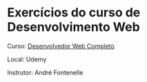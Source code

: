 # Exercícios do curso de Desenvolvimento Web

Curso: [Desenvolvedor Web Completo](https://www.udemy.com/share/101Wu8BkIcdFtTQXQ=/) 

Local: Udemy

Instrutor: André Fontenelle
 
